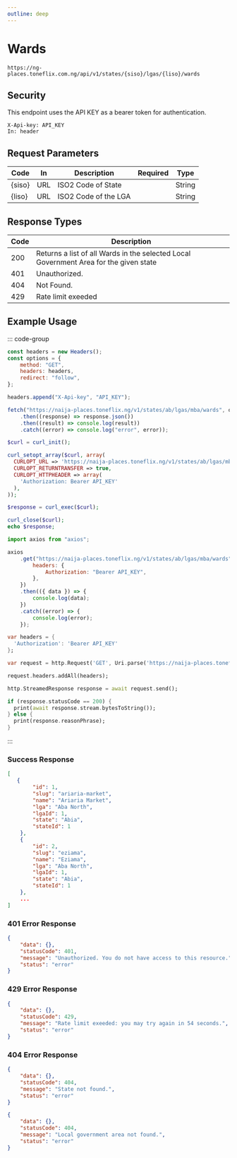 ```yaml
---
outline: deep
---
```


# Wards

<Badge type="warning" text="GET" /> `https://ng-places.toneflix.com.ng/api/v1/states/{siso}/lgas/{liso}/wards`

## Security

This endpoint uses the API KEY as a bearer token for authentication.

```
X-Api-key: API_KEY
In: header
```

## Request Parameters

| Code     | In  | Description          | Required                           | Type   |
| -------- | --- | -------------------- | ---------------------------------- | ------ |
| \{siso\} | URL | ISO2 Code of State   | <Badge type="danger" text="YES" /> | String |
| \{liso\} | URL | ISO2 Code of the LGA | <Badge type="danger" text="YES" /> | String |

## Response Types

| Code | Description                                                                           |
| ---- | ------------------------------------------------------------------------------------- |
| 200  | Returns a list of all Wards in the selected Local Government Area for the given state |
| 401  | Unauthorized.                                                                         |
| 404  | Not Found.                                                                            |
| 429  | Rate limit exeeded                                                                    |

## Example Usage

::: code-group

```js [javascript]
const headers = new Headers();
const options = {
    method: "GET",
    headers: headers,
    redirect: "follow",
};

headers.append("X-Api-key", "API_KEY");

fetch("https://naija-places.toneflix.ng/v1/states/ab/lgas/mba/wards", options)
    .then((response) => response.json())
    .then((result) => console.log(result))
    .catch((error) => console.log("error", error));
```

```php [php]
$curl = curl_init();

curl_setopt_array($curl, array(
  CURLOPT_URL => 'https://naija-places.toneflix.ng/v1/states/ab/lgas/mba/wards',
  CURLOPT_RETURNTRANSFER => true,
  CURLOPT_HTTPHEADER => array(
    'Authorization: Bearer API_KEY'
  ),
));

$response = curl_exec($curl);

curl_close($curl);
echo $response;
```

```js [axios]
import axios from "axios";

axios
    .get("https://naija-places.toneflix.ng/v1/states/ab/lgas/mba/wards", {
        headers: {
            Authorization: "Bearer API_KEY",
        },
    })
    .then(({ data }) => {
        console.log(data);
    })
    .catch((error) => {
        console.log(error);
    });
```

```dart [dart]
var headers = {
  'Authorization': 'Bearer API_KEY'
};

var request = http.Request('GET', Uri.parse('https://naija-places.toneflix.ng/v1/states/ab/lgas/mba/wards'));

request.headers.addAll(headers);

http.StreamedResponse response = await request.send();

if (response.statusCode == 200) {
  print(await response.stream.bytesToString());
} else {
  print(response.reasonPhrase);
}
```

:::

### Success Response

```json
[
   {
        "id": 1,
        "slug": "ariaria-market",
        "name": "Ariaria Market",
        "lga": "Aba North",
        "lgaId": 1,
        "state": "Abia",
        "stateId": 1
    },
    {
        "id": 2,
        "slug": "eziama",
        "name": "Eziama",
        "lga": "Aba North",
        "lgaId": 1,
        "state": "Abia",
        "stateId": 1
    },
    ...
]
```

### 401 Error Response

```json
{
    "data": {},
    "statusCode": 401,
    "message": "Unauthorized. You do not have access to this resource.",
    "status": "error"
}
```

### 429 Error Response

```json
{
    "data": {},
    "statusCode": 429,
    "message": "Rate limit exeeded: you may try again in 54 seconds.",
    "status": "error"
}
```

### 404 Error Response

```json
{
    "data": {},
    "statusCode": 404,
    "message": "State not found.",
    "status": "error"
}
```

```json
{
    "data": {},
    "statusCode": 404,
    "message": "Local government area not found.",
    "status": "error"
}
```
